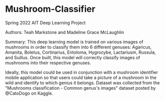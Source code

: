# Mushroom-Classifier
Spring 2022 AIT Deep Learning Project

Authors: Teah Markstone and Madeline Grace McLaughlin

Summary:
This deep learning model is trained on various images of mushrooms in order to classify them into 6 different genuses: Agaricus, Amanita, Boletus, Cortinarius, Entoloma, Hygrocybe, Lactariusm, Russula, and Suillus. Once built, this model will correctly classify images of mushrooms into their respective genuses. 

Ideally, this model could be used in conjunction with a mushroom identifier mobile application so that users could take a picture of a mushroom in the wild and identify to which genius it belongs. Dataset was collected from the "Mushrooms classification - Common genus's images" dataset posted by @CatoDogo on Kaggle. 

